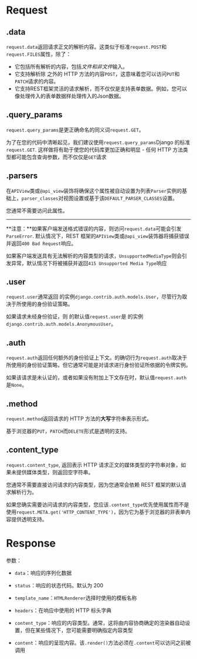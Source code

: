 # Request

## .data

`request.data`返回请求正文的解析内容。这类似于标准`request.POST`和`request.FILES`属性，除了：

- 它包括所有解析的内容，包括*文件和非文件*输入。
- 它支持解析除 之外的 HTTP 方法的内容`POST`，这意味着您可以访问`PUT`和`PATCH`请求的内容。
- 它支持REST框架灵活的请求解析，而不仅仅是支持表单数据。例如，您可以像处理传入的表单数据样处理传入的Json数据。

## .query_params

`request.query_params`是更正确命名的同义词`request.GET`。

为了在您的代码中清晰起见，我们建议使用`request.query_params`Django 的标准`request.GET`. 这样做将有助于使您的代码库更加正确和明显 - 任何 HTTP 方法类型都可能包含查询参数，而不仅仅是`GET`请求

## .parsers

在`APIView`类或`@api_view`装饰将确保这个属性被自动设置为列表`Parser`实例的基础上，`parser_classes`对视图设置或基于该`DEFAULT_PARSER_CLASSES`设置。

您通常不需要访问此属性。

------

**注意：**如果客户端发送格式错误的内容，则访问`request.data`可能会引发`ParseError`. 默认情况下，REST 框架的`APIView`类或`@api_view`装饰器将捕获错误并返回`400 Bad Request`响应。

如果客户端发送具有无法解析的内容类型的请求，`UnsupportedMediaType`则会引发异常，默认情况下将被捕获并返回`415 Unsupported Media Type`响应

## .user

`request.user`通常返回 的实例`django.contrib.auth.models.User`，尽管行为取决于所使用的身份验证策略。

如果请求未经身份验证，则 的默认值`request.user`是 的实例`django.contrib.auth.models.AnonymousUser`。

## .auth

`request.auth`返回任何额外的身份验证上下文。的确切行为`request.auth`取决于所使用的身份验证策略，但它通常可能是对请求进行身份验证所依据的令牌实例。

如果该请求是未认证的，或者如果没有附加上下文存在时，默认值`request.auth`是`None`。

## .method

`request.method`返回请求的 HTTP 方法的**大写**字符串表示形式。

基于浏览器的`PUT`，`PATCH`而`DELETE`形式是透明的支持。

## .content_type

`request.content_type`, 返回表示 HTTP 请求正文的媒体类型的字符串对象，如果未提供媒体类型，则返回空字符串。

您通常不需要直接访问请求的内容类型，因为您通常会依赖 REST 框架的默认请求解析行为。

如果您确实需要访问请求的内容类型，您应该`.content_type`优先使用属性而不是使用`request.META.get('HTTP_CONTENT_TYPE')`，因为它为基于浏览器的非表单内容提供透明支持。

# Response

参数：

- `data`：响应的序列化数据

- `status`：响应的状态代码。默认为 200

- `template_name`：`HTMLRenderer`选择时使用的模板名称

- `headers`：在响应中使用的 HTTP 标头字典

- `content_type`：响应的内容类型。通常，这将由内容协商确定的渲染器自动设置，但在某些情况下，您可能需要明确指定内容类型

- `content`：响应的呈现内容。该`.render()`方法必须在`.content`可以访问之前被调用

  
